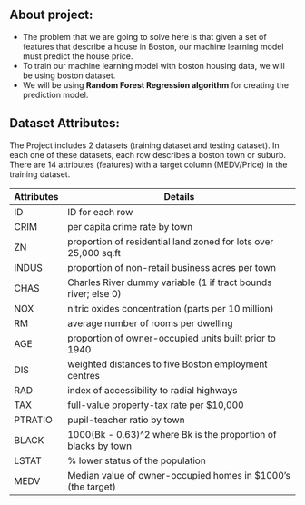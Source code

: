 About project:
-
- The problem that we are going to solve here is that given a set of features that describe a house in Boston, our machine learning model must predict the house price. 
- To train our machine learning model with boston housing data, we will be using boston dataset. 
- We will be using **Random Forest Regression algorithm** for creating the prediction model. 

Dataset Attributes:
-
The Project includes 2 datasets (training dataset and testing dataset).
In each one of these datasets, each row describes a boston town or suburb. There are 14 attributes (features) with a target column (MEDV/Price) in the training dataset.

Attributes  | Details
------------- | -------------
ID | ID for each row
CRIM | per capita crime rate by town
ZN | proportion of residential land zoned for lots over 25,000 sq.ft
INDUS | proportion of non-retail business acres per town
CHAS | Charles River dummy variable (1 if tract bounds river; else 0)
NOX | nitric oxides concentration (parts per 10 million)
RM | average number of rooms per dwelling
AGE | proportion of owner-occupied units built prior to 1940
DIS | weighted distances to five Boston employment centres
RAD | index of accessibility to radial highways
TAX | full-value property-tax rate per $10,000
PTRATIO | pupil-teacher ratio by town
BLACK | 1000(Bk - 0.63)^2 where Bk is the proportion of blacks by town
LSTAT | % lower status of the population
MEDV | Median value of owner-occupied homes in $1000’s (the target)

